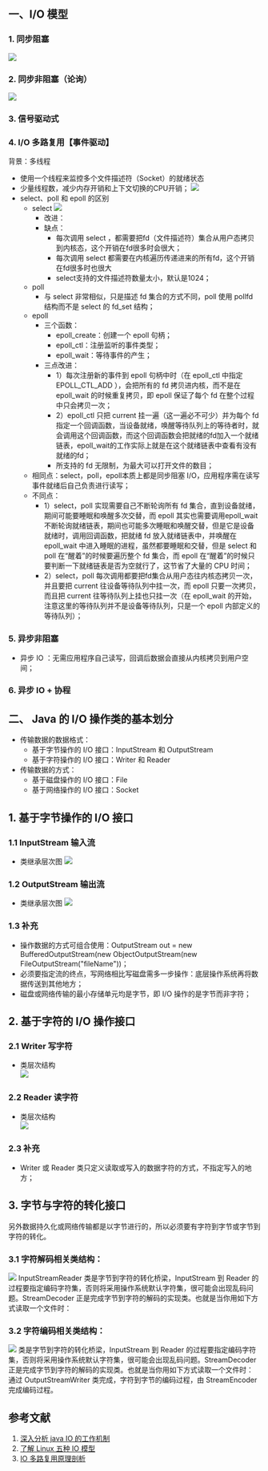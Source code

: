 ## 一、I/O 模型
### 1. 同步阻塞
![](https://pic2.zhimg.com/80/16ef4bcfbd8319535edeb45f597dfc61_hd.jpg)
### 2. 同步非阻塞（论询）
![](https://pic3.zhimg.com/80/2cb0550b87ca28336d0411e58b45b013_hd.jpg)
### 3. 信号驱动式
### 4. I/O 多路复用【事件驱动】
背景：多线程
- 使用一个线程来监控多个文件描述符（Socket）的就绪状态
- 少量线程数，减少内存开销和上下文切换的CPU开销；
![](https://pic3.zhimg.com/80/9155e2307879cd7ce515e7a997b9d532_hd.jpg)
- select、poll 和 epoll 的区别
    - select
    ![](https://user-gold-cdn.xitu.io/2017/11/1/e133e7da305c768772bd108f3df9f1d2?imageView2/0/w/1280/h/960/format/webp/ignore-error/1)
        - 改进：
        - 缺点：
            - 每次调用 select ，都需要把fd（文件描述符）集合从用户态拷贝到内核态，这个开销在fd很多时会很大；
            - 每次调用 select 都需要在内核遍历传递进来的所有fd，这个开销在fd很多时也很大
            - select支持的文件描述符数量太小，默认是1024；
    - poll
        - 与 select 非常相似，只是描述 fd 集合的方式不同，poll 使用 pollfd 结构而不是 select 的 fd_set 结构；
    - epoll
        - 三个函数：
            - epoll_create：创建一个 epoll 句柄；
            - epoll_ctl：注册监听的事件类型；
            - epoll_wait：等待事件的产生；
        - 三点改进： 
            - 1）每次注册新的事件到 epoll 句柄中时（在 epoll_ctl 中指定 EPOLL_CTL_ADD ），会把所有的 fd 拷贝进内核，而不是在 epoll_wait 的时候重复拷贝，即 epoll 保证了每个 fd 在整个过程中只会拷贝一次；
            - 2）epoll_ctl 只把 current 挂一遍（这一遍必不可少）并为每个 fd 指定一个回调函数，当设备就绪，唤醒等待队列上的等待者时，就会调用这个回调函数，而这个回调函数会把就绪的fd加入一个就绪链表，epoll_wait的工作实际上就是在这个就绪链表中查看有没有就绪的fd；
            - 所支持的 fd 无限制，为最大可以打开文件的数目；
    - 相同点：select，poll，epoll本质上都是同步阻塞 I/O，应用程序需在读写事件就绪后自己负责进行读写；
    - 不同点：
        - 1）select，poll 实现需要自己不断轮询所有 fd 集合，直到设备就绪，期间可能要睡眠和唤醒多次交替，而 epoll 其实也需要调用epoll_wait不断轮询就绪链表，期间也可能多次睡眠和唤醒交替，但是它是设备就绪时，调用回调函数，把就绪 fd 放入就绪链表中，并唤醒在 epoll_wait 中进入睡眠的进程，虽然都要睡眠和交替，但是 select 和 poll 在“醒着”的时候要遍历整个 fd 集合，而 epoll 在“醒着”的时候只要判断一下就绪链表是否为空就行了，这节省了大量的 CPU 时间；
        - 2）select，poll 每次调用都要把fd集合从用户态往内核态拷贝一次，并且要把 current 往设备等待队列中挂一次，而 epoll 只要一次拷贝，而且把 current 往等待队列上挂也只挂一次（在 epoll_wait 的开始，注意这里的等待队列并不是设备等待队列，只是一个 epoll 内部定义的等待队列）；

### 5. 异步非阻塞
- 异步 IO ：无需应用程序自己读写，回调后数据会直接从内核拷贝到用户空间；
### 6. 异步 IO + 协程

## 二、 Java 的 I/O 操作类的基本划分  
- 传输数据的数据格式：  
    - 基于字节操作的 I/O 接口：InputStream 和 OutputStream  
    - 基于字符操作的 I/O 接口：Writer 和 Reader  
- 传输数据的方式：
    - 基于磁盘操作的 I/O 接口：File  
    - 基于网络操作的 I/O 接口：Socket  
## 1. 基于字节操作的 I/O 接口  

### 1.1 InputStream 输入流
- 类继承层次图
    ![](https://www.ibm.com/developerworks/cn/java/j-lo-javaio/image003.jpg)
### 1.2 OutputStream 输出流
- 类继承层次图
![](https://www.ibm.com/developerworks/cn/java/j-lo-javaio/image005.jpg)
### 1.3 补充
- 操作数据的方式可组合使用：OutputStream out = new BufferedOutputStream(new ObjectOutputStream(new FileOutputStream("fileName"))；
- 必须要指定流的终点，写网络相比写磁盘需多一步操作：底层操作系统再将数据传送到其他地方；
- 磁盘或网络传输的最小存储单元均是字节，即 I/O 操作的是字节而非字符；

## 2. 基于字符的 I/O 操作接口
### 2.1 Writer 写字符
- 类层次结构  
![](https://www.ibm.com/developerworks/cn/java/j-lo-javaio/image007.jpg)

### 2.2 Reader 读字符
- 类层次结构  
![](https://www.ibm.com/developerworks/cn/java/j-lo-javaio/image009.jpg)
### 2.3 补充
-  Writer 或 Reader 类只定义读取或写入的数据字符的方式，不指定写入的地方；
## 3. 字节与字符的转化接口
另外数据持久化或网络传输都是以字节进行的，所以必须要有字符到字节或字节到字符的转化。
### 3.1 字符解码相关类结构：
![](https://www.ibm.com/developerworks/cn/java/j-lo-javaio/image011.jpg)
InputStreamReader 类是字节到字符的转化桥梁，InputStream 到 Reader 的过程要指定编码字符集，否则将采用操作系统默认字符集，很可能会出现乱码问题。StreamDecoder 正是完成字节到字符的解码的实现类。也就是当你用如下方式读取一个文件时：
### 3.2 字符编码相关类结构：
![](https://www.ibm.com/developerworks/cn/java/j-lo-javaio/image013.jpg)
类是字节到字符的转化桥梁，InputStream 到 Reader 的过程要指定编码字符集，否则将采用操作系统默认字符集，很可能会出现乱码问题。StreamDecoder 正是完成字节到字符的解码的实现类。也就是当你用如下方式读取一个文件时：
通过 OutputStreamWriter 类完成，字符到字节的编码过程，由 StreamEncoder 完成编码过程。

## 参考文献
1. [深入分析 java IO 的工作机制](https://www.ibm.com/developerworks/cn/java/j-lo-javaio/index.html)
2. [了解 Linux 五种 IO 模型](https://www.jianshu.com/p/486b0965c296)
3. [IO 多路复用原理剖析](https://juejin.im/post/59f9c6d66fb9a0450e75713f)
